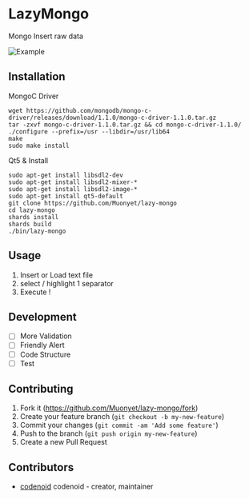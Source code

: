 # LazyMongo

Mongo Insert raw data

![Example](https://raw.githubusercontent.com/Mounyet/lazy-mongo/master/lazymongo.gif)

## Installation

MongoC Driver

```
wget https://github.com/mongodb/mongo-c-driver/releases/download/1.1.0/mongo-c-driver-1.1.0.tar.gz
tar -zxvf mongo-c-driver-1.1.0.tar.gz && cd mongo-c-driver-1.1.0/
./configure --prefix=/usr --libdir=/usr/lib64
make
sudo make install
```

Qt5 & Install

```
sudo apt-get install libsdl2-dev
sudo apt-get install libsdl2-mixer-*
sudo apt-get install libsdl2-image-*
sudo apt-get install qt5-default
git clone https://github.com/Muonyet/lazy-mongo
cd lazy-mongo
shards install
shards build
./bin/lazy-mongo
```

## Usage

1. Insert or Load text file
2. select / highlight 1 separator
3. Execute !

## Development

- [ ] More Validation
- [ ] Friendly Alert
- [ ] Code Structure
- [ ] Test
 
## Contributing

1. Fork it (<https://github.com/Muonyet/lazy-mongo/fork>)
2. Create your feature branch (`git checkout -b my-new-feature`)
3. Commit your changes (`git commit -am 'Add some feature'`)
4. Push to the branch (`git push origin my-new-feature`)
5. Create a new Pull Request

## Contributors

- [codenoid](https://github.com/codenoid) codenoid - creator, maintainer
